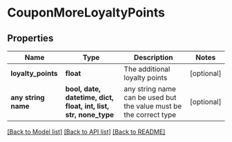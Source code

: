 # CouponMoreLoyaltyPoints


## Properties
Name | Type | Description | Notes
------------ | ------------- | ------------- | -------------
**loyalty_points** | **float** | The additional loyalty points | [optional] 
**any string name** | **bool, date, datetime, dict, float, int, list, str, none_type** | any string name can be used but the value must be the correct type | [optional]

[[Back to Model list]](../README.md#documentation-for-models) [[Back to API list]](../README.md#documentation-for-api-endpoints) [[Back to README]](../README.md)


